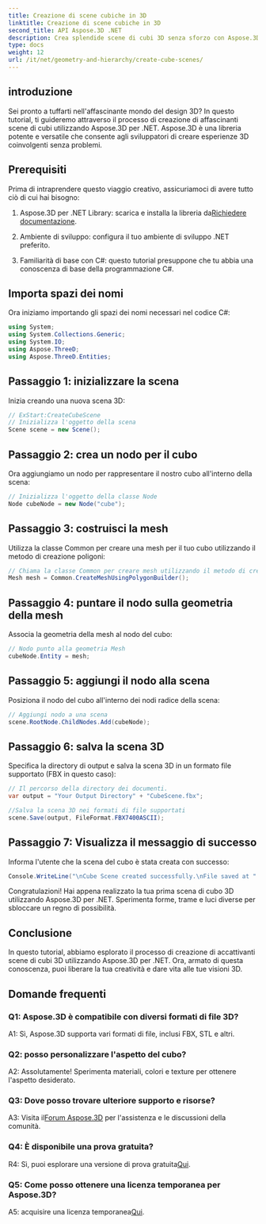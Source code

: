 ```yaml
---
title: Creazione di scene cubiche in 3D
linktitle: Creazione di scene cubiche in 3D
second_title: API Aspose.3D .NET
description: Crea splendide scene di cubi 3D senza sforzo con Aspose.3D per .NET. Scarica la libreria, segui la nostra guida passo passo e scatenati.
type: docs
weight: 12
url: /it/net/geometry-and-hierarchy/create-cube-scenes/
---
```

## introduzione

Sei pronto a tuffarti nell'affascinante mondo del design 3D? In questo tutorial, ti guideremo attraverso il processo di creazione di affascinanti scene di cubi utilizzando Aspose.3D per .NET. Aspose.3D è una libreria potente e versatile che consente agli sviluppatori di creare esperienze 3D coinvolgenti senza problemi.

## Prerequisiti

Prima di intraprendere questo viaggio creativo, assicuriamoci di avere tutto ciò di cui hai bisogno:

1.  Aspose.3D per .NET Library: scarica e installa la libreria da[Richiedere documentazione](https://reference.aspose.com/3d/net/).

2. Ambiente di sviluppo: configura il tuo ambiente di sviluppo .NET preferito.

3. Familiarità di base con C#: questo tutorial presuppone che tu abbia una conoscenza di base della programmazione C#.

## Importa spazi dei nomi

Ora iniziamo importando gli spazi dei nomi necessari nel codice C#:

```csharp
using System;
using System.Collections.Generic;
using System.IO;
using Aspose.ThreeD;
using Aspose.ThreeD.Entities;
```

## Passaggio 1: inizializzare la scena

Inizia creando una nuova scena 3D:

```csharp
// ExStart:CreateCubeScene
// Inizializza l'oggetto della scena
Scene scene = new Scene();
```

## Passaggio 2: crea un nodo per il cubo

Ora aggiungiamo un nodo per rappresentare il nostro cubo all'interno della scena:

```csharp
// Inizializza l'oggetto della classe Node
Node cubeNode = new Node("cube");
```

## Passaggio 3: costruisci la mesh

Utilizza la classe Common per creare una mesh per il tuo cubo utilizzando il metodo di creazione poligoni:

```csharp
// Chiama la classe Common per creare mesh utilizzando il metodo di creazione poligoni per impostare l'istanza della mesh
Mesh mesh = Common.CreateMeshUsingPolygonBuilder();
```

## Passaggio 4: puntare il nodo sulla geometria della mesh

Associa la geometria della mesh al nodo del cubo:

```csharp
// Nodo punto alla geometria Mesh
cubeNode.Entity = mesh;
```

## Passaggio 5: aggiungi il nodo alla scena

Posiziona il nodo del cubo all'interno dei nodi radice della scena:

```csharp
// Aggiungi nodo a una scena
scene.RootNode.ChildNodes.Add(cubeNode);
```

## Passaggio 6: salva la scena 3D

Specifica la directory di output e salva la scena 3D in un formato file supportato (FBX in questo caso):

```csharp
// Il percorso della directory dei documenti.
var output = "Your Output Directory" + "CubeScene.fbx";

//Salva la scena 3D nei formati di file supportati
scene.Save(output, FileFormat.FBX7400ASCII);
```

## Passaggio 7: Visualizza il messaggio di successo

Informa l'utente che la scena del cubo è stata creata con successo:

```csharp
Console.WriteLine("\nCube Scene created successfully.\nFile saved at " + output);
```

Congratulazioni! Hai appena realizzato la tua prima scena di cubo 3D utilizzando Aspose.3D per .NET. Sperimenta forme, trame e luci diverse per sbloccare un regno di possibilità.

## Conclusione

In questo tutorial, abbiamo esplorato il processo di creazione di accattivanti scene di cubi 3D utilizzando Aspose.3D per .NET. Ora, armato di questa conoscenza, puoi liberare la tua creatività e dare vita alle tue visioni 3D.

## Domande frequenti

### Q1: Aspose.3D è compatibile con diversi formati di file 3D?

A1: Sì, Aspose.3D supporta vari formati di file, inclusi FBX, STL e altri.

### Q2: posso personalizzare l'aspetto del cubo?

A2: Assolutamente! Sperimenta materiali, colori e texture per ottenere l'aspetto desiderato.

### Q3: Dove posso trovare ulteriore supporto e risorse?

 A3: Visita il[Forum Aspose.3D](https://forum.aspose.com/c/3d/18) per l'assistenza e le discussioni della comunità.

### Q4: È disponibile una prova gratuita?

 R4: Sì, puoi esplorare una versione di prova gratuita[Qui](https://releases.aspose.com/).

### Q5: Come posso ottenere una licenza temporanea per Aspose.3D?

 A5: acquisire una licenza temporanea[Qui](https://purchase.aspose.com/temporary-license/).